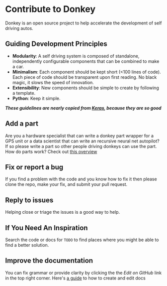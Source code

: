 
# Contribute to Donkey

Donkey is an open source project to help accelerate the development of
self driving autos.

## Guiding Development Principles

* **Modularity**: A self driving system is composed of standalone,
independently configurable components that can be combined to make a car.
* **Minimalism**: Each component should be kept short (<100 lines of code).
Each piece of code should be transparent upon first reading. No black magic,
it slows the speed of innovation.
* **Extensibility**: New components should be simple to create by following a
template.
* **Python**: Keep it simple.

***These guidelines are nearly copied from [Keras](http://keras.io),
   because they are so good***

## Add a part

Are you a hardware specialist that can write a donkey part wrapper for a
GPS unit or a data scientist that can write an recursive neural net autopilot?
If so please write a part so other people driving donkeys can use the part. How do parts work? Check out [this overview](parts/about.md)

## Fix or report a bug

If you find a problem with the code and you know how to fix it then please
clone the repo, make your fix, and submit your pull request.

## Reply to issues

Helping close or triage the issues is a good way to help.

## If You Need An Inspiration

Search the code or docs for `TODO` to find places where you might be able
to find a better solution.

## Improve the documentation

You can fix grammar or provide clarity by clicking the the *Edit on GitHub*
link in the top right corner. Here's [a guide](dev_guide/docs.md) to how to create and edit docs
